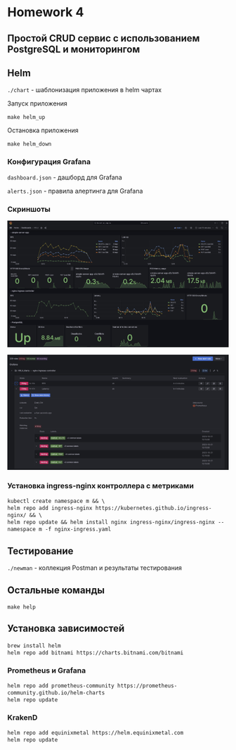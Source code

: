 # Homework 4
## Простой CRUD сервис с использованием PostgreSQL и мониторингом

## Helm

`./chart` - шаблонизация приложения в helm чартах

Запуск приложения

    make helm_up

Остановка приложения
    
    make helm_down


### Конфигурация Grafana

`dashboard.json`  - дашборд для Grafana

`alerts.json` - правила алертинга для Grafana

### Скриншоты

![Dashboard](./screenshots/dashboard.jpg?raw=true "Dashboard")



![Alerts](./screenshots/alerts.jpg?raw=true "Alerts")
    


### Установка ingress-nginx контроллера с метриками

    kubectl create namespace m && \
    helm repo add ingress-nginx https://kubernetes.github.io/ingress-nginx/ && \
    helm repo update && helm install nginx ingress-nginx/ingress-nginx --namespace m -f nginx-ingress.yaml



## Тестирование

`./newman` - коллекция Postman и результаты тестирования


## Остальные команды

    make help

## Установка зависимостей

    brew install helm
    helm repo add bitnami https://charts.bitnami.com/bitnami
    
### Prometheus и Grafana

    helm repo add prometheus-community https://prometheus-community.github.io/helm-charts
    helm repo update

### KrakenD

    helm repo add equinixmetal https://helm.equinixmetal.com
    helm repo update
